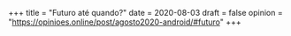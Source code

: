 +++
title = "Futuro até quando?"
date = 2020-08-03
draft = false
opinion = "https://opinioes.online/post/agosto2020-android/#futuro"
+++